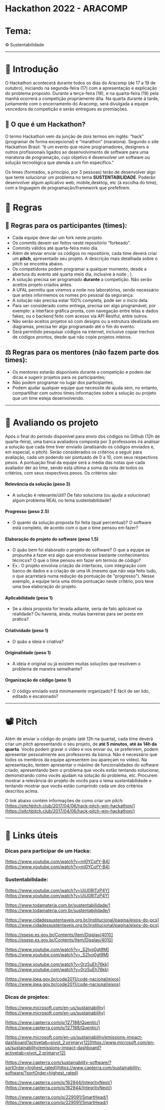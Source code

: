 # Hackathon 2022 - ARACOMP

# Tema:

<aside>
♻️ Sustentabilidade

</aside>

---

# 🌲️ Introdução

O Hackathon acontecerá durante todos os dias do Aracomp (de 17 a 19 de outubro), iniciando na segunda-feira (17) com a apresentação e explicação do problema proposto. Durante a terça-feira (18), e na quarta-feira (19) pela manhã ocorrerá a competição propriamente dita. Na quarta durante à tarde, juntamente com o encerramento do Aracomp, será divulgada a equipe vencedora da competição e serão entregues as premiações.

## 🤔️ O que é um Hackathon?
O termo Hackathon vem da junção de dois termos em inglês: “hack” (programar de forma excepcional) e “marathon” (maratona). Segundo o site Hackathon Brasil: “é um evento que reúne programadores, designers e outros profissionais ligados ao desenvolvimento de software para uma maratona de programação, cujo objetivo é desenvolver um software ou solução tecnológica que atenda a um fim específico.”

Os times (formados, a princípio, por 3 pessoas) terão de desenvolver algo que tente solucionar um problema no tema **SUSTENTABILIDADE**. Poderão desenvolver algum aplicativo web, mobile,desktop, etc (à escolha do time), com a linguagem de programação/framework que prefefirem.

# 📜️ Regras

## 👥️ Regras para os participantes (times):
- Cada equipe deve dar um fork neste projeto.
- Os commits devem ser feitos neste repositório “forkeado”.
- Commits válidos até quarta-feira meio dia.
- Além de enviar enviar os códigos no repositório, cada time deverá criar um **pitch**, apresentado seu projeto. A descrição mais detalhada sobre o pitch se encontra abaixo.
- Os competidores podem programar a qualquer momento, desde a abertura do evento até quarta meio dia, inclusive à noite ; ).
- A solução precisa ser programado **durante** a competição. Não serão aceitos projeto criados antes.
- A UFAL permitiu que viremos a noite nos laboratórios, sendo necessário que antes informemos os nomes pro pessoal da segurança.
- A solução não precisa estar 100% completa, pode ser o início dela.
- Para ser considerado como entrega, precisa ser algo programável, por exemplo: a interface gráfica pronta, com navegação entre telas e dados fakes, ou o backend feito com acesso via API Restful, entre outros.
- Não serão aceitos projetos só com designs ou a estrutura idealizada em diagramas, precisa ter algo programado até o fim do evento.
- Será permitido pesquisar códigos na internet, inclusive copiar trechos de códigos prontos, desde que não copie projetos inteiros.

## ⚖️ Regras para os mentores (não fazem parte dos times):
- Os mentores estarão disponíveis durante a competição e podem dar dicas e sugerir projetos para os participantes;
- Não podem programar no lugar dos participantes;
- Podem ajudar qualquer equipe que necessite de ajuda sem, no entanto, compartilhar com outros times informações sobre a solução ou projeto que um time esteja desenvolvendo.



---

# 🎯️ Avaliando os projeto

Após o final do período disponível para envio dos códigos no Github (12h de quarta-feira), uma banca avaliadora composta por 3 professores irá analisar a solução que cada time tiver enviado (analisando os códigos enviados e, em especial, o pitch). Serão considerados os critérios a seguir para avaliação, cada um podendo ser pontuado de 0 a 10, com seus respectivos pesos. A pontuação final da equipe será a média das notas que cada avaliador der ao time, sendo esta última a soma da nota de todos os critérios, com seus respectivos pesos. Os critérios são:

#### Relevância da solução (peso 3)
* A solução é relevante/útil? De fato soluciona (ou ajuda a solucionar) algum problema REAL no tema sustentabilidade?
#### Progresso (peso 2.5)
* O quanto da solução proposta foi feita (qual percentual)? O software está completo, de acordo com o que o time pensou em fazer?
#### Elaboração do projeto do software (peso 1.5)
* O quão bem foi elaborado o projeto do software? O que a equipe se propunha a fazer era algo que envolvesse bastante conhecimentos técnicos? O que o time pensou em fazer em termos de código?
* Ex.: O projeto envolvia criação de interfaces, com integração com banco de dados e a criação de uma IA (mesmo que não seja feito tudo, o que acarretará numa redução da pontuação de "progresso"). Nesse exemplo, a equipe teria uma ótima pontuação neste critério, pois teve uma boa elaboração do projeto.
#### Aplicabilidade (peso 1)
* Se a ideia proposta for levada adiante, seria de fato aplicável na realidade? Ou haveria, ainda, muitas barreiras para ser posta em prática?
#### Criatividade (peso 1)
* O quão a ideia é criativa?
#### Originalidade (peso 1)
* A ideia é original ou já existem muitas soluções que resolvem o problema de maneira semelhante?
#### Organização de código (peso 1)
* O código enviado está minimamente organizado? É fácil de ser lido, editado e escalonado?

---

# 📽️ Pitch

Além de enviar o código do projeto (até 12h na quarta), cada time deverá criar um pitch apresentando o seu projeto, de **até 5 minutos**, **até às 14h da quarta**. Vocês podem gravar o vídeo e nos enviar ou, se preferirem, podem apresentar pessoalmente aos professores da banca. Não é necessário que todos os membros da equipe apresentem (ou apareçam no vídeo).
Na apresentação, tentem apresentar o máximo de funcionalidades do software criado, apresentando bem o problema que vocês estão tentando solucionar, demonstrando como vocês ajudam na solução do problema, etc. Procurem mostrar a relevância do projeto de vocês para o tema sustentabilidade e tentando mostrar que vocês estão cumprindo cada um dos critérios descritos acima.

O link abaixo contém informações de como criar um pitch:
[https://pitchbitch.club/2017/04/06/hack-pitch-win-hackathon/](https://pitchbitch.club/2017/04/06/hack-pitch-win-hackathon/)


---

# 🔗️ Links úteis

### Dicas para participar de um Hacka:

[https://www.youtube.com/watch?v=ml0YCofY-B4](https://www.youtube.com/watch?v=ml0YCofY-B4)

### Sustentabilidade:

[https://www.youtube.com/watch?v=UjU0RlTzP4Y](https://www.youtube.com/watch?v=UjU0RlTzP4Y)

[https://www.todamateria.com.br/sustentabilidade/](https://www.todamateria.com.br/sustentabilidade/)

[https://www.cidadessustentaveis.org.br/institucional/pagina/eixos-do-pcs](https://www.cidadessustentaveis.org.br/institucional/pagina/eixos-do-pcs)

[https://esesp.es.gov.br/Contents/Item/Display/4010](https://esesp.es.gov.br/Contents/Item/Display/4010)

[https://www.youtube.com/watch?v=_S2Iyo0gt9M](https://www.youtube.com/watch?v=_S2Iyo0gt9M)

[https://www.youtube.com/watch?v=0rz5uEh76kk](https://www.youtube.com/watch?v=0rz5uEh76kk)

[https://www.ipea.gov.br/code2011/code-nacional/eixos](https://www.ipea.gov.br/code2011/code-nacional/eixos)

### Dicas de projetos:

[https://www.microsoft.com/en-us/sustainability](https://www.microsoft.com/en-us/sustainability)

[https://www.capterra.com/p/127188/Quentic/](https://www.capterra.com/p/127188/Quentic/)

[https://www.microsoft.com/en-us/sustainability/emissions-impact-dashboard?activetab=pivot_2:primaryr12](https://www.microsoft.com/en-us/sustainability/emissions-impact-dashboard?activetab=pivot_2:primaryr12)

[https://www.capterra.com/sustainability-software/?sortOrder=highest_rated](https://www.capterra.com/sustainability-software/?sortOrder=highest_rated)

[https://www.capterra.com/p/162944/IntegrityNext/](https://www.capterra.com/p/162944/IntegrityNext/)

[https://www.capterra.com/p/229091/SmartHead/](https://www.capterra.com/p/229091/SmartHead/)
